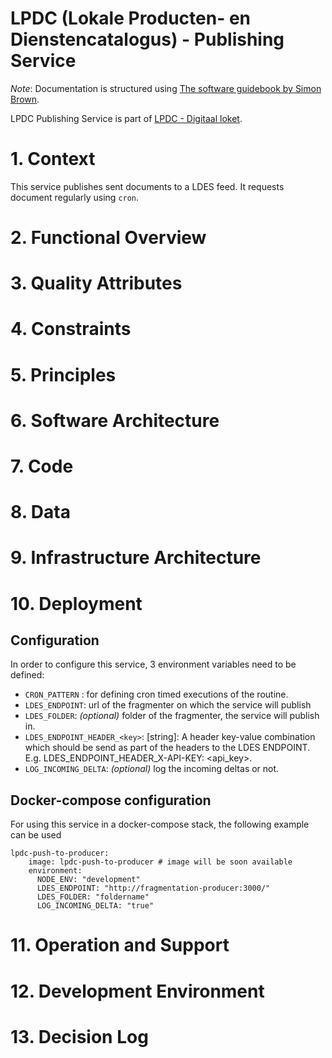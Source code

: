 # LPDC (Lokale Producten- en Dienstencatalogus) - Publishing Service

_Note_: Documentation is structured using [The software guidebook by Simon Brown](https://leanpub.com/documenting-software-architecture).

LPDC Publishing Service is part of [LPDC - Digitaal loket](https://github.com/lblod/app-lpdc-digitaal-loket/tree/kunlabora).

# 1. Context

This service publishes sent documents to a LDES feed.
It requests document regularly using `cron`.

# 2. Functional Overview

# 3. Quality Attributes

# 4. Constraints

# 5. Principles

# 6. Software Architecture

# 7. Code

# 8. Data

# 9. Infrastructure Architecture

# 10. Deployment

## Configuration

In order to configure this service, 3 environment variables need to be defined:

- `CRON_PATTERN` : for defining cron timed executions of the routine.
- `LDES_ENDPOINT`: url of the fragmenter on which the service will publish
- `LDES_FOLDER`:  *(optional)* folder of the fragmenter, the service will publish in.
- `LDES_ENDPOINT_HEADER_<key>`: [string]: A header key-value combination which should be send as part of the headers to the LDES ENDPOINT. E.g. LDES_ENDPOINT_HEADER_X-API-KEY: <api_key>.
- `LOG_INCOMING_DELTA`:  *(optional)* log the incoming deltas or not.

## Docker-compose configuration

For using this service in a docker-compose stack, the following example can be used

```
lpdc-push-to-producer:
    image: lpdc-push-to-producer # image will be soon available
    environment:
      NODE_ENV: "development"
      LDES_ENDPOINT: "http://fragmentation-producer:3000/"
      LDES_FOLDER: "foldername"
      LOG_INCOMING_DELTA: "true"
```

# 11. Operation and Support

# 12. Development Environment

# 13. Decision Log

